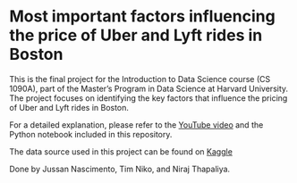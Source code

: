 # Most important factors influencing the price of Uber and Lyft rides in Boston
This is the final project for the Introduction to Data Science course (CS 1090A), part of the Master’s Program in Data Science at Harvard University. The project focuses on identifying the key factors that influence the pricing of Uber and Lyft rides in Boston.  

For a detailed explanation, please refer to the [YouTube video](https://youtu.be/2rpI5kQSr0c?si=xRwMaujJfuWG_Mqa) and the Python notebook included in this repository.

The data source used in this project can be found on [Kaggle](https://www.kaggle.com/datasets/brllrb/uber-and-lyft-dataset-boston-ma)

Done by Jussan Nascimento, Tim Niko, and Niraj Thapaliya.

